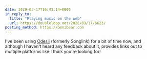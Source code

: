 ```yaml
---
date: 2020-03-17T16:43:14+0000
in_reply_to:
  title: "Playing music on the web"
  url: https://doubleloop.net/2020/03/17/6623/
posting_method: https://omnibear.com
---
```


I've been using [Odesli](https://odesli.co) (formerly Songlink) for a bit of time now, and although I haven't heard any feedback about it, provides links out to multiple platforms like I think you're looking for!
